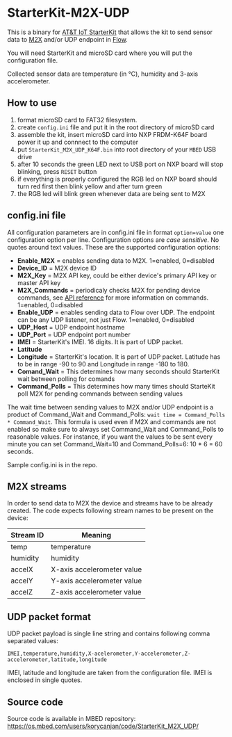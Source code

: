 # StarterKit-M2X-UDP

This is a binary for [AT&T IoT StarterKit](https://marketplace.att.com/products/att-iot-starter-kit-lte-m) that allows the kit to send sensor data to [M2X](https://m2x.att.com) and/or UDP endpoint in [Flow](https://flow.att.com).

You will need StarterKit and microSD card where you will put the configuration file.

Collected sensor data are temperature (in &deg;C), humidity and 3-axis accelerometer.

## How to use

1. format microSD card to FAT32 filesystem.
2. create `config.ini` file and put it in the root directory of microSD card
3. assemble the kit, insert microSD card into NXP FRDM-K64F board power it up and connnect to the computer
4. put `StarterKit_M2X_UDP_K64F.bin` into root directory of your `MBED` USB drive
5. after 10 seconds the green LED next to USB port on NXP board will stop blinking, press `RESET` button
6. if everything is properly configured the RGB led on NXP board should turn red first then blink yellow and after turn green
7. the RGB led will blink green whenever data are being sent to M2X

## config.ini file

All configuration parameters are in config.ini file in format ```option=value``` one configuration option per line.
Configuration options are _case sensitive_. No quotes around text values. These are the supported configuration options:
- __Enable_M2X__ = enables sending data to M2X. 1=enabled, 0=disabled
- __Device_ID__ = M2X device ID
- __M2X_Key__ = M2X API key, could be either device's primary API key or master API key
- __M2X_Commands__ = periodicaly checks M2X for pending device commands, see [API reference](https://m2x.att.com/developer/documentation/v2/commands) for more information on commands. 1=enabled, 0=disabled
- __Enable_UDP__ = enables sending data to Flow over UDP. The endpoint can be any UDP listener, not just Flow. 1=enabled, 0=disabled
- __UDP_Host__ = UDP endpoint hostname 
- __UDP_Port__ = UDP endpoint port number
- __IMEI__ = StarterKit's IMEI. 16 digits. It is part of UDP packet.
- __Latitude__
- __Longitude__ = StarterKit's location. It is part of UDP packet. Latitude has to be in range -90 to 90 and Longitude in range -180 to 180.
- __Comand_Wait__ = This determines how many seconds should StarterKit wait between polling for comands
- __Command_Polls__ = This determines how many times should StarteKit poll M2X for pending commands between sending values

The wait time between sending values to M2X and/or UDP endpoint is a product of Command_Wait and Command_Polls: `wait time = Command_Polls * Command_Wait`. This formula is used even if M2X and commands are not enabled so make sure to always set Command_Wait and Command_Polls to reasonable values. 
For instance, if you want the values to be sent every minute you can set Command_Wait=10 and Command_Polls=6: 10 * 6 = 60 seconds.

Sample config.ini is in the repo.

## M2X streams
In order to send data to M2X the device and streams have to be already created. The code expects following stream names to be present on the device:

|Stream ID|Meaning|
|---|---|
|temp|temperature|
|humidity|humidity|
|accelX|X-axis accelerometer value|
|accelY|Y-axis accelerometer value|
|accelZ|Z-axis accelerometer value|

## UDP packet format
UDP packet payload is single line string and contains following comma separated values:

`IMEI,temperature,humidity,X-acelerometer,Y-accelerometer,Z-accelerometer,latitude,longitude`

IMEI, latitude and longitude are taken from the configuration file. IMEI is enclosed in single quotes.

## Source code
Source code is available in MBED repository: https://os.mbed.com/users/korycanjan/code/StarterKit_M2X_UDP/
